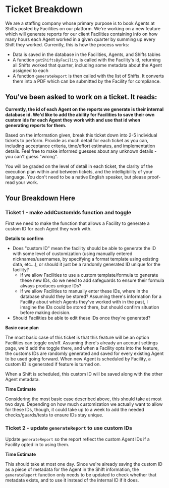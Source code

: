 # Ticket Breakdown

We are a staffing company whose primary purpose is to book Agents at Shifts posted by Facilities on our platform. We're working on a new feature which will generate reports for our client Facilities containing info on how many hours each Agent worked in a given quarter by summing up every Shift they worked. Currently, this is how the process works:

- Data is saved in the database in the Facilities, Agents, and Shifts tables
- A function `getShiftsByFacility` is called with the Facility's id, returning all Shifts worked that quarter, including some metadata about the Agent assigned to each
- A function `generateReport` is then called with the list of Shifts. It converts them into a PDF which can be submitted by the Facility for compliance.

## You've been asked to work on a ticket. It reads:

**Currently, the id of each Agent on the reports we generate is their internal database id. We'd like to add the ability for Facilities to save their own custom ids for each Agent they work with and use that id when generating reports for them.**

Based on the information given, break this ticket down into 2-5 individual tickets to perform. Provide as much detail for each ticket as you can, including acceptance criteria, time/effort estimates, and implementation details. Feel free to make informed guesses about any unknown details - you can't guess "wrong".

You will be graded on the level of detail in each ticket, the clarity of the execution plan within and between tickets, and the intelligibility of your language. You don't need to be a native English speaker, but please proof-read your work.

## Your Breakdown Here

### **Ticket 1 - make addCustomIds function and toggle**

First we need to make the function that allows a Facility to generate a custom ID for each Agent they work with.

**Details to confirm**

- Does "custom ID" mean the facility should be able to generate the ID with some level of customization (using manually entered nicknames/usernames, by specifying a format template using existing data, etc...), or should it just be a randomly generated ID unique for the facility?
  - If we allow Facilities to use a custom template/formula to generate these new IDs, do we need to add safeguards to ensure their formula always produces unique IDs?
  - If we allow Facilities to manually enter these IDs, where in the database should they be stored? Assuming there's information for a Facility about which Agents they've worked with in the past, I imagine the IDs could be stored there, but should confirm situation before making decision.
- Should Facilities be able to edit these IDs once they're generated?

**Basic case plan**

The most basic case of this ticket is that this feature will be an option Facilities can toggle on/off. Assuming there's already an account settings page, we'd add the toggle there, and when a Facility opts into the feature, the customs IDs are randomly generated and saved for every existing Agent to be used going forward. When new Agent is scheduled by Facility, a custom ID is generated if feature is turned on.

When a Shift is scheduled, this custom ID will be saved along with the other Agent metadata.

**Time Estimate**

Considering the most basic case described above, this should take at most two days. Depending on how much customization we actually want to allow for these IDs, though, it could take up to a week to add the needed checks/guards/tests to ensure IDs stay unique.

### **Ticket 2 - update `generateReport` to use custom IDs**

Update `generateReport` so the report reflect the custom Agent IDs if a Facility opted in to using them.

**Time Estimate**

This should take at most one day. Since we're already saving the custom ID as a piece of metadata for the Agent in the Shift information, the `generateReport` function only needs to be updated to check whether that metadata exists, and to use it instead of the internal ID if it does.
